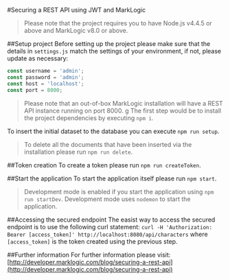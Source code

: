 #Securing a REST API using JWT and MarkLogic

> Please note that the project requires you to have Node.js v4.4.5 or above and MarkLogic v8.0 or above.

##Setup project
Before setting up the project please make sure that the details in `settings.js` match the settings of your environment, if not, please update as necessary:

```javascript
const username = 'admin';
const password = 'admin';
const host = 'localhost';
const port = 8000;
```

> Please note that an out-of-box MarkLogic installation will have a REST API instance running on port 8000.
g
The first step would be to install the project dependencies by executing `npm i`.

To insert the initial dataset to the database you can execute `npm run setup`.

> To delete all the documents that have been inserted via the installation please run `npm run delete`.

##Token creation
To create a token please run `npm run createToken`.

##Start the application
To start the application itself please run `npm start`.

> Development mode is enabled if you start the application using `npm run startDev`. Development mode uses `nodemon` to start the application.

##Accessing the secured endpoint
The easist way to access the secured endpoint is to use the following curl statement: `curl -H 'Authorization: Bearer [access_token]' http://localhost:8080/api/characters` where `[access_token]` is the token created using the previous step.

##Further information
For further information please visit: [http://developer.marklogic.com/blog/securing-a-rest-api](http://developer.marklogic.com/blog/securing-a-rest-api)
